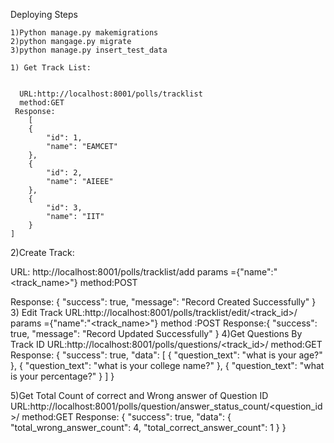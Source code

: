 Deploying Steps
```
1)Python manage.py makemigrations
2)python mangage.py migrate
3)python manage.py insert_test_data
```
```
1) Get Track List:

 
  URL:http://localhost:8001/polls/tracklist
  method:GET
 Response:
	[
    {
        "id": 1,
        "name": "EAMCET"
    },
    {
        "id": 2,
        "name": "AIEEE"
    },
    {
        "id": 3,
        "name": "IIT"
    }
]
```
2)Create Track:
 
 URL: http://localhost:8001/polls/tracklist/add
 params ={"name":"<track_name>"}
 method:POST
 
 Response:
	{
    "success": true,
    "message": "Record Created Successfully"
	}
3) Edit Track 
 URL:http://localhost:8001/polls/tracklist/edit/<track_id>/
 params ={"name":"<track_name>"}
 method :POST
 Response:{
    "success": true,
    "message": "Record Updated Successfully"
}
4)Get Questions By Track ID
 URL:http://localhost:8001/polls/questions/<track_id>/
 method:GET
 Response:
 {
    "success": true,
    "data": [
        {
            "question_text": "what is your age?"
        },
        {
            "question_text": "what is your college name?"
        },
        {
            "question_text": "what is your percentage?"
        }
    ]
}

5)Get Total Count of correct and Wrong answer of Question ID
  URL:http://localhost:8001/polls/question/answer_status_count/<question_id>/
  method:GET
  Response:
  {
    "success": true,
    "data": {
        "total_wrong_answer_count": 4,
        "total_correct_answer_count": 1
    }
}

  
 	
  

